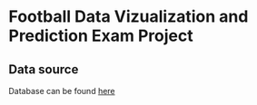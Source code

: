 # Football Data Vizualization and Prediction Exam Project

## Data source

Database can be found [here](https://www.kaggle.com/datasets/hugomathien/soccer)